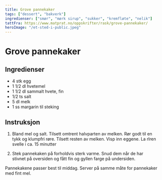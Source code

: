 ```yaml
---
title: Grove pannekaker
tags: ["dessert", "bakverk"]
ingredienser: ["smør", "mørk sirup", "sukker", "kremfløte", "nelik"]
tattFra: https://www.matprat.no/oppskrifter/rask/grove-pannekaker/
heroImage: "/et-sted-i-public.jpeg"
---
```


# Grove pannekaker

## Ingredienser

- 4 stk egg
- 1 1/2 dl hvetemel
- 1 1/2 dl sammalt hvete, fin
- 1/2 ts salt
- 5 dl melk
- 1 ss margarin til steking

## Instruksjon

1. Bland mel og salt. Tilsett omtrent halvparten av melken. Rør godt til en tykk og klumpfri røre. Tilsett resten av melken. Visp inn eggene. La rlren svelle i ca. 15 minutter

2. Stek pannekaken på forholdvis sterk varme. Snud dem når de har stivnet på oversiden og fått fin og gyllen farge på undersiden.

Pannekakene passer best til middag. Server på samme måte for pannekaker med fint mel.
